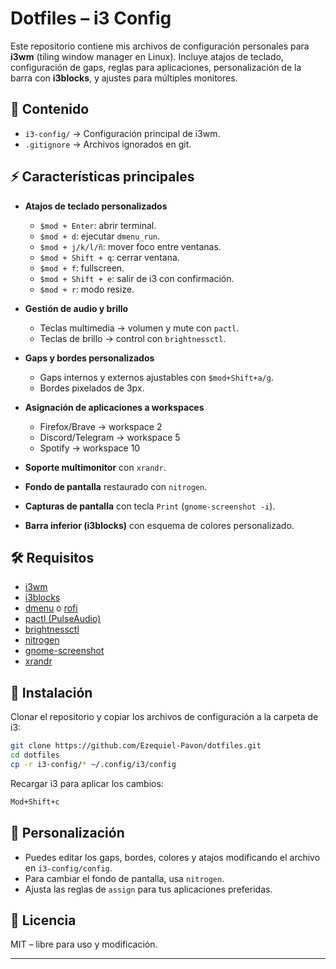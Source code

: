 # Dotfiles – i3 Config

Este repositorio contiene mis archivos de configuración personales para **i3wm** (tiling window manager en Linux). Incluye atajos de teclado, configuración de gaps, reglas para aplicaciones, personalización de la barra con **i3blocks**, y ajustes para múltiples monitores.

## 📂 Contenido

* `i3-config/` → Configuración principal de i3wm.
* `.gitignore` → Archivos ignorados en git.

## ⚡ Características principales

* **Atajos de teclado personalizados**

  * `$mod + Enter`: abrir terminal.
  * `$mod + d`: ejecutar `dmenu_run`.
  * `$mod + j/k/l/ñ`: mover foco entre ventanas.
  * `$mod + Shift + q`: cerrar ventana.
  * `$mod + f`: fullscreen.
  * `$mod + Shift + e`: salir de i3 con confirmación.
  * `$mod + r`: modo resize.

* **Gestión de audio y brillo**

  * Teclas multimedia → volumen y mute con `pactl`.
  * Teclas de brillo → control con `brightnessctl`.

* **Gaps y bordes personalizados**

  * Gaps internos y externos ajustables con `$mod+Shift+a/g`.
  * Bordes pixelados de 3px.

* **Asignación de aplicaciones a workspaces**

  * Firefox/Brave → workspace 2
  * Discord/Telegram → workspace 5
  * Spotify → workspace 10

* **Soporte multimonitor** con `xrandr`.

* **Fondo de pantalla** restaurado con `nitrogen`.

* **Capturas de pantalla** con tecla `Print` (`gnome-screenshot -i`).

* **Barra inferior (i3blocks)** con esquema de colores personalizado.

## 🛠️ Requisitos

* [i3wm](https://i3wm.org/)
* [i3blocks](https://github.com/vivien/i3blocks)
* [dmenu](https://tools.suckless.org/dmenu/) o [rofi](https://github.com/davatorium/rofi)
* [pactl (PulseAudio)](https://www.freedesktop.org/wiki/Software/PulseAudio/)
* [brightnessctl](https://github.com/Hummer12007/brightnessctl)
* [nitrogen](https://github.com/l3ib/nitrogen)
* [gnome-screenshot](https://gitlab.gnome.org/GNOME/gnome-screenshot)
* [xrandr](https://www.x.org/releases/X11R7.6/doc/man/man1/xrandr.1.xhtml)

## 🚀 Instalación

Clonar el repositorio y copiar los archivos de configuración a la carpeta de i3:

```bash
git clone https://github.com/Ezequiel-Pavon/dotfiles.git
cd dotfiles
cp -r i3-config/* ~/.config/i3/config
```

Recargar i3 para aplicar los cambios:

```bash
Mod+Shift+c
```

## 🎨 Personalización

* Puedes editar los gaps, bordes, colores y atajos modificando el archivo en `i3-config/config`.
* Para cambiar el fondo de pantalla, usa `nitrogen`.
* Ajusta las reglas de `assign` para tus aplicaciones preferidas.

## 📜 Licencia

MIT – libre para uso y modificación.

---
